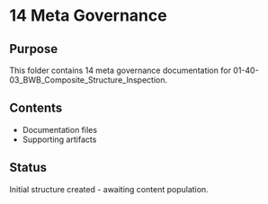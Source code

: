# 14 Meta Governance

## Purpose
This folder contains 14 meta governance documentation for 01-40-03_BWB_Composite_Structure_Inspection.

## Contents
- Documentation files
- Supporting artifacts

## Status
Initial structure created - awaiting content population.

